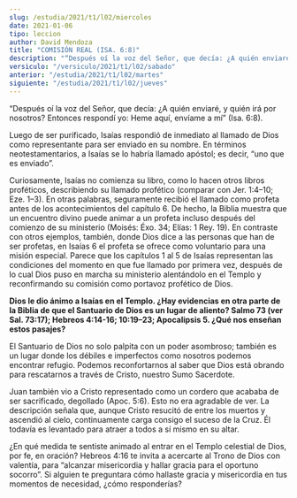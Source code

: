 ```yaml
---
slug: /estudia/2021/t1/l02/miercoles
date: 2021-01-06
tipo: leccion
author: David Mendoza
title: "COMISIÓN REAL (ISA. 6:8)"
description: "“Después oí la voz del Señor, que decía: ¿A quién enviaré, y quién irá por nosotros? Entonces respondí yo: Heme aquí, envíame a mí”"
versiculo: "/versiculo/2021/t1/l02/sabado"
anterior: "/estudia/2021/t1/l02/martes"
siguiente: "/estudia/2021/t1/l02/jueves"
---
```


“Después oí la voz del Señor, que decía:
¿A quién enviaré, y quién irá por nosotros?
Entonces respondí yo: Heme aquí, envíame a
mí” (Isa. 6:8).


Luego de ser purificado, Isaías respondió de inmediato al
llamado de Dios como representante para ser enviado en su nombre. En
términos neotestamentarios, a Isaías se lo habría
llamado apóstol; es decir, “uno que es enviado”.


Curiosamente, Isaías no comienza su libro, como lo hacen otros
libros proféticos, describiendo su llamado profético
(comparar con Jer. 1:4–10; Eze. 1–3). En otras palabras,
seguramente recibió el llamado como profeta antes de los
acontecimientos del capítulo 6. De hecho, la Biblia muestra que
un encuentro divino puede animar a un profeta incluso después del
comienzo de su ministerio (Moisés: Éxo. 34; Elías: 1
Rey. 19). En contraste con otros ejemplos, también, donde Dios
dice a las personas que han de ser profetas, en Isaías 6 el
profeta se ofrece como voluntario para una misión especial.
Parece que los capítulos 1 al 5 de Isaías representan las
condiciones del momento en que fue llamado por primera vez,
después de lo cual Dios puso en marcha su ministerio
alentándolo en el Templo y reconfirmando su comisión como
portavoz profético de Dios.


**Dios le dio ánimo a Isaías en el Templo. ¿Hay
evidencias en otra parte de la Biblia de que el Santuario de Dios es
un lugar de aliento? Salmo 73 (ver Sal. 73:17); Hebreos 4:14-16;
10:19–23; Apocalipsis 5. ¿Qué nos enseñan estos
pasajes?**

El Santuario de Dios no solo palpita con un poder asombroso;
también es un lugar donde los débiles e imperfectos como
nosotros podemos encontrar refugio. Podemos reconfortarnos al saber
que Dios está obrando para rescatarnos a través de Cristo,
nuestro Sumo Sacerdote.


Juan también vio a Cristo representado como un cordero que
acababa de ser sacrificado, degollado (Apoc. 5:6). Esto no era
agradable de ver. La descripción señala que, aunque Cristo
resucitó de entre los muertos y ascendió al cielo,
continuamente carga consigo el suceso de la Cruz. Él todavía
es levantado para atraer a todos a sí mismo en su altar.


¿En qué medida te sentiste animado al entrar en el Templo
celestial de Dios, por fe, en oración? Hebreos 4:16 te invita a
acercarte al Trono de Dios con valentía, para “alcanzar
misericordia y hallar gracia para el oportuno socorro”. Si
alguien te preguntara cómo hallaste gracia y misericordia en tus
momentos de necesidad, ¿cómo responderías?
